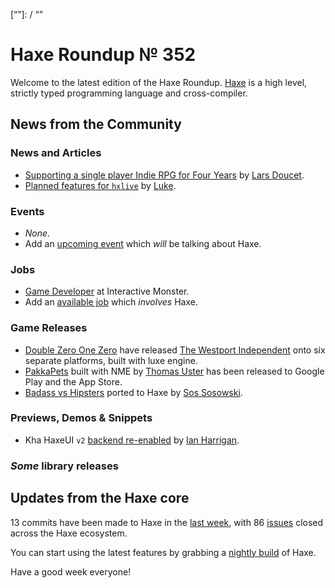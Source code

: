 [_template]: ../templates/roundup.html
[date]: / "2016-01-19 09:48:00"
[modified]: / "2015-01-19 09:48:00"
[published]: / "2015-01-19 09:48:00"
[“”]: / “”

Haxe Roundup № 352
==================

Welcome to the latest edition of the Haxe Roundup. [Haxe](http://haxe.org/?utm_source=haxe.io) is a high level, strictly typed programming language and cross-compiler.

News from the Community
-----------------------

### News and Articles

-	[Supporting a single player Indie RPG for Four Years][l1] by [Lars Doucet][tw1].
-	[Planned features for `hxlive`][l2] by [Luke][tw2].

### Events

-	*None*.
-	Add an [upcoming event](https://github.com/skial/haxe.io/labels/events) which _will_ be talking about Haxe.

### Jobs

- [Game Developer][l4] at Interactive Monster.
- Add an [available job](https://github.com/skial/haxe.io/labels/jobs) which _involves_ Haxe.

### Game Releases

-	[Double Zero One Zero][tw3] have released [The Westport Independent](https://twitter.com/0010_Games/status/690236940847833088 "The Westport Independent Announcement Tweet") onto six separate platforms, built with luxe engine.
- [PakkaPets][l3] built with NME by [Thomas Uster][tw4] has been released to Google Play and the App Store.
- [Badass vs Hipsters][l6] ported to Haxe by [Sos Sosowski][tw6].

### Previews, Demos & Snippets

- Kha HaxeUI `v2` [backend re-enabled][l5] by [Ian Harrigan][tw5].

### *Some* library releases

Updates from the Haxe core
--------------------------

13 commits have been made to Haxe in the [last week], with 86 [issues] closed across the Haxe ecosystem.

You can start using the latest features by grabbing a [nightly build] of Haxe.

Have a good week everyone!

[last week]: https://github.com/issues?utf8=%E2%9C%93&q=closed%3A2016-01-18..2016-01-25+org%3Ahaxefoundation+is%3Aclosed+
[issues]: https://github.com/issues?utf8=%E2%9C%93&q=org%3Ahaxefoundation+org%3Aopenfl+org%3Asnowkit+org%3AKTXSoftware+org%3Ahaxeflixel+org%3Ahaxepunk+org%3Anmehost+is%3Aclosed+closed%3A2016-01-18..2016-01-25+
[nightly build]: http://build.haxe.org

[tw6]: https://twitter.com/Sosowski "@Sosowski"
[tw5]: https://twitter.com/IanHarrigan1982 "@IanHarrigan1982"
[tw4]: https://twitter.com/thomasuster "@thomasuster"
[tw3]: https://twitter.com/0010_Games "@0010_Games"
[tw2]: https://twitter.com/tienery "@tienery"
[tw1]: https://twitter.com/larsiusprime "@larsiusprime"

[l6]: https://twitter.com/Sosowski/status/689221908269821957 "Badass vs Hipsters Haxe port"
[l5]: https://twitter.com/IanHarrigan1982/status/689116017348505601 "Kha HaxeUI v2 backend"
[l4]: https://groups.google.com/d/msg/haxelang/mtkCp6xlVWo/7SPsAsUcBwAJ "Game Developer at Interactive Monster"
[l3]: http://www.pakkapets.com/ "PakkaPets release"
[l2]: http://www.colour-id.co.uk/news/planned-features-for-the-exporter "Planned features for hxlive"
[l1]: http://www.fortressofdoors.com/supporting-an-indie-rpg-for-four-years/ "Supporting a single player Indie RPG for Four Years"
